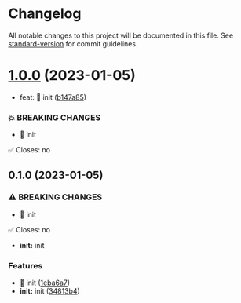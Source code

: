 # Changelog

All notable changes to this project will be documented in this file. See [standard-version](https://github.com/conventional-changelog/standard-version) for commit guidelines.

# [1.0.0](https://github.com/maolovecoding/simple-lowcode-vue/compare/v0.1.0...v1.0.0) (2023-01-05)


* feat: 🎸 init ([b147a85](https://github.com/maolovecoding/simple-lowcode-vue/commit/b147a85))


### 💥 BREAKING CHANGES

* 🧨 init

✅ Closes: no



## 0.1.0 (2023-01-05)


### ⚠ BREAKING CHANGES

* 🧨 init

✅ Closes: no
* **init:** init

### Features

* 🎸 init ([1eba6a7](https://github.com/maolovecoding/simple-lowcode-vue/commit/1eba6a7db2c47956813b36dfdb8412902680e332))
* **init:** init ([34813b4](https://github.com/maolovecoding/simple-lowcode-vue/commit/34813b4283c9fdc2945c1f071c33e616028a7beb))
